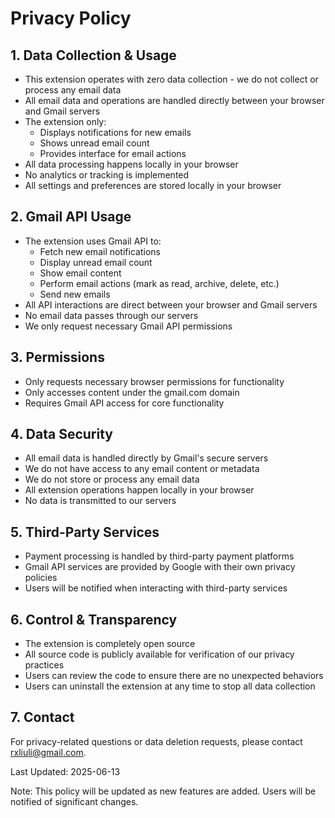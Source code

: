 # Privacy Policy

## 1. Data Collection & Usage

- This extension operates with zero data collection - we do not collect or process any email data
- All email data and operations are handled directly between your browser and Gmail servers
- The extension only:
  - Displays notifications for new emails
  - Shows unread email count
  - Provides interface for email actions
- All data processing happens locally in your browser
- No analytics or tracking is implemented
- All settings and preferences are stored locally in your browser

## 2. Gmail API Usage

- The extension uses Gmail API to:
  - Fetch new email notifications
  - Display unread email count
  - Show email content
  - Perform email actions (mark as read, archive, delete, etc.)
  - Send new emails
- All API interactions are direct between your browser and Gmail servers
- No email data passes through our servers
- We only request necessary Gmail API permissions

## 3. Permissions

- Only requests necessary browser permissions for functionality
- Only accesses content under the gmail.com domain
- Requires Gmail API access for core functionality

## 4. Data Security

- All email data is handled directly by Gmail's secure servers
- We do not have access to any email content or metadata
- We do not store or process any email data
- All extension operations happen locally in your browser
- No data is transmitted to our servers

## 5. Third-Party Services

- Payment processing is handled by third-party payment platforms
- Gmail API services are provided by Google with their own privacy policies
- Users will be notified when interacting with third-party services

## 6. Control & Transparency

- The extension is completely open source
- All source code is publicly available for verification of our privacy practices
- Users can review the code to ensure there are no unexpected behaviors
- Users can uninstall the extension at any time to stop all data collection

## 7. Contact

For privacy-related questions or data deletion requests, please contact <rxliuli@gmail.com>.

Last Updated: 2025-06-13

Note: This policy will be updated as new features are added. Users will be notified of significant changes.
